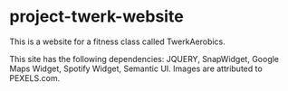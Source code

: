 # project-twerk-website

This is a website for a fitness class called TwerkAerobics.  

This site has the following dependencies:
JQUERY, SnapWidget, Google Maps Widget, Spotify Widget, Semantic UI. Images are attributed to PEXELS.com.
